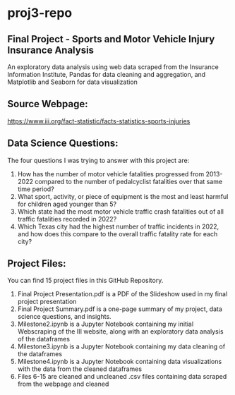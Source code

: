 # proj3-repo
## Final Project - Sports and Motor Vehicle Injury Insurance Analysis
An exploratory data analysis using web data scraped from the Insurance Information Institute, Pandas for data cleaning and aggregation, and Matplotlib and Seaborn for data visualization
## Source Webpage:
https://www.iii.org/fact-statistic/facts-statistics-sports-injuries
## Data Science Questions:
The four questions I was trying to answer with this project are:
1) How has the number of motor vehicle fatalities progressed from 2013-2022 compared to the number of pedalcyclist fatalities over that same time period?
2) What sport, activity, or piece of equipment is the most and least harmful for children aged younger than 5?
3) Which state had the most motor vehicle traffic crash fatalities out of all traffic fatalities recorded in 2022?
4) Which Texas city had the highest number of traffic incidents in 2022, and how does this compare to the overall traffic fatality rate for each city?
## Project Files:
You can find 15 project files in this GitHub Repository.
1. Final Project Presentation.pdf is a PDF of the Slideshow used in my final project presentation
2. Final Project Summary.pdf is a one-page summary of my project, data science questions, and insights.
3. Milestone2.ipynb is a Jupyter Notebook containing my initial Webscraping of the III website, along with an exploratory data analysis of the dataframes
4. Milestone3.ipynb is a Jupyter Notebook containing my data cleaning of the dataframes
5. Milestone4.ipynb is a Jupyter Notebook containing data visualizations with the data from the cleaned dataframes
6. Files 6-15 are cleaned and uncleaned .csv files containing data scraped from the webpage and cleaned
